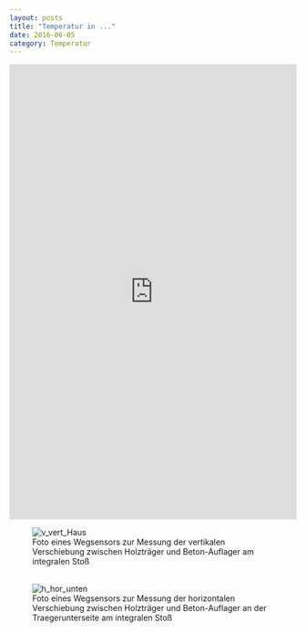 ```yaml
---
layout: posts
title: "Temperatur in ..."
date: 2016-06-05
category: Temperatur
---
```



<iframe width="100%" height="800" frameborder="0" scrolling="no" src="https://plot.ly/~AbteilungHolz/67.embed"></iframe>

<p style="text-align: left;">

<figure>
<img src="../images/foto_vertikale_Verschiebung.JPG" alt="v_vert_Haus">
<figcaption>
Foto eines Wegsensors zur Messung der vertikalen Verschiebung zwischen Holztr&auml;ger und Beton-Auflager am integralen Sto&szlig;<br><br>
</figcaption>
</figure>


<figure>
<img src="../images/foto_horizontale_Verschiebung_unten.JPG" alt="h_hor_unten">
<figcaption>
Foto eines Wegsensors zur Messung der horizontalen Verschiebung zwischen Holztr&auml;ger und Beton-Auflager an der Traegerunterseite am integralen Sto&szlig;
</figcaption>
</figure>


</p>

